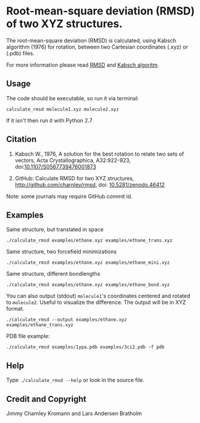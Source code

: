 Root-mean-square deviation (RMSD) of two XYZ structures.
====

The root-mean-square deviation (RMSD) is calculated, using Kabsch algorithm (1976) for
rotation, between two Cartesian coordinates (.xyz) or (.pdb) files.

For more information please read
[RMSD](http://en.wikipedia.org/wiki/Root-mean-square_deviation) and
[Kabsch algoritm](http://en.wikipedia.org/wiki/Kabsch_algorithm).

## Usage

The code should be executable, so run it via terminal:

    calculate_rmsd molecule1.xyz molecule2.xyz

If it isn't then run it with Python 2.7

## Citation

1. Kabsch W., 1976, A solution for the best rotation to relate two sets of vectors, Acta Crystallographica, A32:922-923, doi:[10.1107/S0567739476001873](http://dx.doi.org/10.1107/S0567739476001873)

2. GitHub: Calculate RMSD for two XYZ structures, http://github.com/charnley/rmsd, doi: [10.5281/zenodo.46412](http://dx.doi.org/10.5281/zenodo.46412)

Note: some journals may require GitHub commit id.

## Examples

Same structure, but translated in space

    ./calculate_rmsd examples/ethane.xyz examples/ethane_trans.xyz

Same structure, two forcefield minimizations

    ./calculate_rmsd examples/ethane.xyz examples/ethane_mini.xyz

Same structure, different bondlengths

    ./calculate_rmsd examples/ethane.xyz examples/ethane_bond.xyz


You can also output (stdout) `molecule1`'s coordinates centered and rotated to
`molecule2`. Useful to visualize the difference. The output will be in XYZ format.

    ./calculate_rmsd --output examples/ethane.xyz examples/ethane_trans.xyz

PDB file example:

    ./calculate_rmsd examples/1ypa.pdb examples/3ci2.pdb -f pdb

## Help

Type `./calculate_rmsd --help` or look in the source file.

## Credit and Copyright

Jimmy Charnley Kromann and Lars Andersen Bratholm

